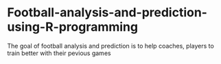 # Football-analysis-and-prediction-using-R-programming
The goal of football analysis and prediction is to help coaches, players to train better with their pevious games 
